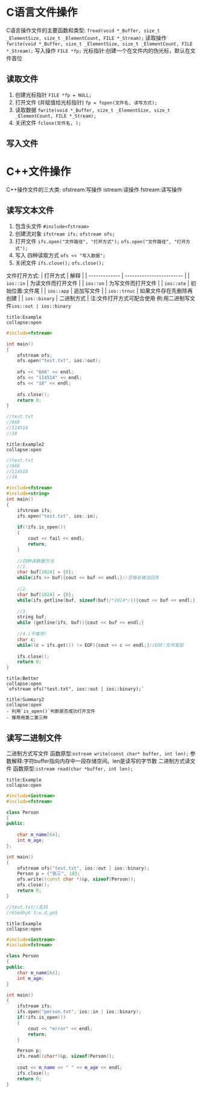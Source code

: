 # C语言文件操作
C语言操作文件的主要函数和类型:
`fread(void *_Buffer, size_t _ElementSize, size_t _ElementCount, FILE *_Stream);` 读取操作
`fwrite(void *_Buffer, size_t _ElementSize, size_t _ElementCount, FILE *_Stream);` 写入操作
`FILE *fp;` 光标指针:创建一个在文件内的伪光标，默认在文件首位

## 读取文件
1. 创建光标指针
`FILE *fp = NULL;`
2. 打开文件 (并赋值给光标指针)
`fp = fopen(文件名, 读写方式);`
3. 读取数据
`fwrite(void *_Buffer, size_t _ElementSize, size_t _ElementCount, FILE *_Stream);`
4. 关闭文件
`fclose(文件名, );`
## 写入文件


# C++文件操作
C++操作文件的三大类:
ofstream:写操作
istream:读操作
fstream:读写操作

## 读写文本文件
1. 包含头文件
`#include<fstream>`
2. 创建流对象
`ifstream ifs;`
`ofstream ofs;`
3. 打开文件
`ifs.open("文件路径", "打开方式");`
`ofs.open("文件路径", "打开方式");`
4. 写入
四种读取方式
`ofs << "写入数据";`
5. 关闭文件
`ifs.close();`
`ofs.close();`

文件打开方式:
| 打开方式      | 解释                     |
| ------------- | ------------------------ |
| `ios::in`     | 为读文件而打开文件       |
| `ios::on`     | 为写文件而打开文件       |
| `ios::ate`    | 初始位置:文件尾          |
| `ios::app`    | 追加写文件               |
| `ios::trnuc`  | 如果文件存在先删除再创建 |
| `ios::binary` | 二进制方式               | 
注:文件打开方式可配合使用
例:用二进制写文件`ios::out | ios::binary`

```ad-example
title:Example
collapse:open
```
```cpp
#include<fstream>

int main()
{
    ofstream ofs;
    ofs.open("test.txt", ios::out);
    
    ofs << "666" << endl;
    ofs << "114514" << endl;
    ofs << "18" << endl;
    
    ofs.close();
    return 0;
}

//test.txt
//666
//114514
//18
```

```ad-example
title:Example2
collapse:open
```
```cpp
//test.txt
//666
//114514
//18

#include<fstream>
#include<string>
int main()
{
    ifstream ifs;
    ifs.open("test.txt", ios::in);
    
    if(!ifs.is_open())
    {
        cout << fail << endl;
        return;
    }
    
    //四种读数据方法
    //1.
    char buf[1024] = {0};
    while(ifs >> buf){cout << buf << endl;}//空格会被当回车
    
    //2.
    char buf[1024] = {0};
    while(ifs.getline(buf, sizeof(buf)/*1024*/)){cout << buf << endl;}
    
    //3.
    string buf;
    while (getline(ifs, buf)){cout << buf << endl;}
    
    //4.(不推荐)
    char c;
    while((c = ifs.get()) != EOF){cout << c << endl;}//EOF:文件尾部
    
    ifs.close();
    return 0;
}


```

```ad-example
title:Better
collapse:open
`ofstream ofs("test.txt", ios::out | ios::binary);`
```

```ad-summary
title:Summary2
collapse:open
- 利用`is_open()`判断是否成功打开文件
- 推荐用第二第三种
```

## 读写二进制文件
二进制方式写文件
函数原型:`ostream write(const char* buffer, int len);`
参数解释:字符buffer指向内存中一段存储空间。len是读写的字节数
二进制方式读文件
函数原型:`istream read(char *buffer, int len);`
```ad-example
title:Example
collapse:open
```
```cpp
#include<iostream>
#include<fstream>

class Person
{
public:
    
    char m_name[64];
    int m_age;
};

int main()
{
    ofstream ofs("test.txt", ios::out | ios::binary);
    Person p = {"张三", 18};
    ofs.write((const char *)&p, sizeof(Person));
    ofs.close();
    return 0;
}

//test.txt//乱码
//65edhy6'3;w.d,gm5
```

```ad-example
title:Example
collapse:open
```
```cpp
#include<iostream>
#include<fstream>

class Person
{
public:
    char m_name[64];
    int m_age;
}

int main()
{
    ifstream ifs;
    ifs.open("person.txt", ios::in | ios::binary);
    if(!ifs.is_open())
    {
        cout << "error" << endl;
        return;
    }

    Person p;
    ifs.read((char*)&p, sizeof(Person));
    
    cout << m_name << " " << m_age << endl;
    ifs.close();
    return 0;
}
```
